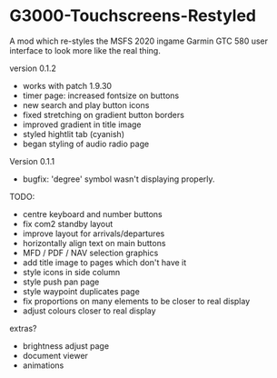 # G3000-Touchscreens-Restyled
A mod which re-styles the MSFS 2020 ingame Garmin GTC 580 user interface to look more like the real thing.


version 0.1.2

- works with patch 1.9.30
- timer page: increased fontsize on buttons
- new search and play button icons
- fixed stretching on gradient button borders
- improved gradient in title image
- styled hightlit tab (cyanish)
- began styling of audio radio page



Version 0.1.1

- bugfix: 'degree' symbol wasn't displaying properly.


TODO:

- centre keyboard and number buttons
- fix com2 standby layout
- improve layout for arrivals/departures
- horizontally align text on main buttons
- MFD / PDF / NAV selection graphics
- add title image to pages which don't have it
- style icons in side column
- style push pan page
- style waypoint duplicates page 
- fix proportions on many elements to be closer to real display
- adjust colours closer to real display


extras?

- brightness adjust page
- document viewer
- animations 



